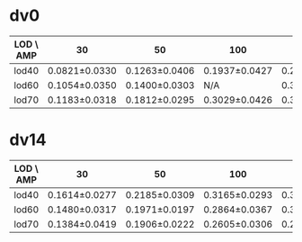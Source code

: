 # dv0
| LOD \ AMP | 30 | 50 | 100 | 200 | 300 | 500 | 1000 | 2000 | 3000 |
|-------------|---------|---------|---------|---------|---------|---------|---------|---------|---------|
| lod40       | 0.0821±0.0330 | 0.1263±0.0406 | 0.1937±0.0427 | 0.2721±0.0519 | 0.3223±0.0494 | 0.3301±0.0502 | 0.3377±0.0530 | 0.2701±0.0426 | 0.2279±0.0262 |
| lod60       | 0.1054±0.0350 | 0.1400±0.0303 | N/A | 0.3286±0.0370 | 0.3775±0.0471 | 0.4009±0.0559 | 0.3826±0.0453 | 0.2866±0.0313 | 0.2330±0.0352 |
| lod70       | 0.1183±0.0318 | 0.1812±0.0295 | 0.3029±0.0426 | 0.3895±0.0508 | 0.4245±0.0482 | 0.4194±0.0580 | 0.3841±0.0541 | 0.2879±0.0317 | 0.2368±0.0279 |


# dv14
| LOD \ AMP | 30 | 50 | 100 | 200 | 300 | 500 | 1000 | 2000 | 3000 |
|-------------|---------|---------|---------|---------|---------|---------|---------|---------|---------|
| lod40       | 0.1614±0.0277 | 0.2185±0.0309 | 0.3165±0.0293 | 0.3466±0.0418 | 0.3458±0.0416 | 0.3047±0.0399 | 0.2277±0.0255 | 0.1371±0.0353 | 0.1194±0.0235 |
| lod60       | 0.1480±0.0317 | 0.1971±0.0197 | 0.2864±0.0367 | 0.3087±0.0377 | 0.3080±0.0331 | 0.2607±0.0454 | 0.1969±0.0380 | 0.1275±0.0209 | 0.0958±0.0296 |
| lod70       | 0.1384±0.0419 | 0.1906±0.0222 | 0.2605±0.0306 | 0.2998±0.0378 | 0.3051±0.0337 | 0.2549±0.0381 | 0.1824±0.0359 | 0.1221±0.0248 | 0.0871±0.0246 |



